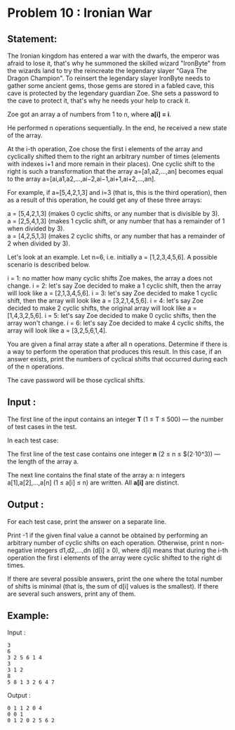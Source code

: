 # Problem 10 : Ironian War

## Statement:
The Ironian kingdom has entered a war with the dwarfs, the emperor was afraid to lose it, that's why he summoned the skilled wizard "IronByte" from the wizards land to try the reincreate the legendary slayer "Gaya The Dragon Champion". To reinsert the legendary slayer IronByte needs to gather some ancient gems, those gems are stored in a fabled cave, this cave is protected by the legendary guardian Zoe. She sets a password to the cave to protect it, that's why he needs your help to crack it.

Zoe got an array a of numbers from 1 to n, where **a[i] = i**.

He performed n operations sequentially. In the end, he received a new state of the array.

At the i-th operation, Zoe chose the first i elements of the array and cyclically shifted them to the right an arbitrary number of times (elements with indexes i+1 and more remain in their places). One cyclic shift to the right is such a transformation that the array a=[a1,a2,…,an] becomes equal to the array a=[ai,a1,a2,…,ai−2,ai−1,ai+1,ai+2,…,an].

For example, if a=[5,4,2,1,3] and i=3 (that is, this is the third operation), then as a result of this operation, he could get any of these three arrays:

a = [5,4,2,1,3] (makes 0 cyclic shifts, or any number that is divisible by 3).  
a = [2,5,4,1,3] (makes 1 cyclic shift, or any number that has a remainder of 1 when divided by 3).  
a = [4,2,5,1,3] (makes 2 cyclic shifts, or any number that has a remainder of 2 when divided by 3).


Let's look at an example. Let n=6, i.e. initially a = [1,2,3,4,5,6]. A possible scenario is described below.

i = 1: no matter how many cyclic shifts Zoe makes, the array a does not change.
i = 2: let's say Zoe decided to make a 1 cyclic shift, then the array will look like a = [2,1,3,4,5,6].
i = 3: let's say Zoe decided to make 1 cyclic shift, then the array will look like a = [3,2,1,4,5,6].
i = 4: let's say Zoe decided to make 2 cyclic shifts, the original array will look like a = [1,4,3,2,5,6].
i = 5: let's say Zoe decided to make 0 cyclic shifts, then the array won't change.
i = 6: let's say Zoe decided to make 4 cyclic shifts, the array will look like a = [3,2,5,6,1,4].

You are given a final array state a after all n operations. Determine if there is a way to perform the operation that produces this result. In this case, if an answer exists, print the numbers of cyclical shifts that occurred during each of the n operations.

The cave password will be those cyclical shifts.

## Input :
The first line of the input contains an integer **T** (1 ≤ T ≤ 500) — the number of test cases in the test.

In each test case:

The first line of the test case contains one integer **n** (2 ≤ n ≤ $(2⋅10^3)) — the length of the array a.

The next line contains the final state of the array a: n integers a[1],a[2],…,a[n] (1 ≤ a[i] ≤ n) are written. All **a[i]** are distinct.

## Output :
For each test case, print the answer on a separate line.

Print -1 if the given final value a cannot be obtained by performing an arbitrary number of cyclic shifts on each operation. Otherwise, print n non-negative integers d1,d2,…,dn (d[i] ≥ 0), where d[i] means that during the i-th operation the first i elements of the array were cyclic shifted to the right di times.

If there are several possible answers, print the one where the total number of shifts is minimal (that is, the sum of d[i] values is the smallest). If there are several such answers, print any of them. 

## Example:
Input :  

```
3
6
3 2 5 6 1 4
3
3 1 2
8
5 8 1 3 2 6 4 7
```

Output :  

```
0 1 1 2 0 4 
0 0 1 
0 1 2 0 2 5 6 2 
```
